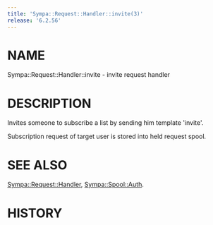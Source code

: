 ```yaml
---
title: 'Sympa::Request::Handler::invite(3)'
release: '6.2.56'
---
```


# NAME

Sympa::Request::Handler::invite - invite request handler

# DESCRIPTION

Invites someone to subscribe a list by sending him
template 'invite'.

Subscription request of target user is stored into held request spool.

# SEE ALSO

[Sympa::Request::Handler](./Sympa-Request-Handler.3.md), [Sympa::Spool::Auth](./Sympa-Spool-Auth.3.md).

# HISTORY
